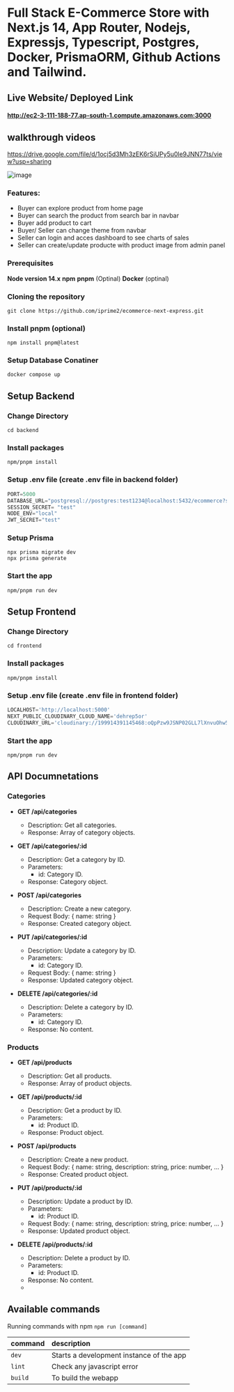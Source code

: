 # Full Stack E-Commerce Store with Next.js 14, App Router, Nodejs, Expressjs, Typescript, Postgres, Docker, PrismaORM, Github Actions and Tailwind.

## Live Website/ Deployed Link

#### http://ec2-3-111-188-77.ap-south-1.compute.amazonaws.com:3000

## walkthrough videos

https://drive.google.com/file/d/1ocj5d3Mh3zEK6rSiUPy5u0le9JNN77ts/view?usp=sharing

![image](https://github.com/user-attachments/assets/2e0631d6-f8bb-49c6-8022-625fc1cafd38)

### Features:

- Buyer can explore product from home page
- Buyer can search the product from search bar in navbar
- Buyer add product to cart
- Buyer/ Seller can change theme from navbar
- Seller can login and acces dashboard to see charts of sales
- Seller can create/update producte with product image from admin panel 

### Prerequisites

**Node version 14.x**
**npm**
**pnpm** (Optinal)
**Docker** (optinal)

### Cloning the repository

```shell
git clone https://github.com/iprime2/ecommerce-next-express.git
```

### Install pnpm (optional)
```shell
npm install pnpm@latest
```

### Setup Database Conatiner
```shell
docker compose up
```

## Setup Backend

### Change Directory

```shell
cd backend
```

### Install packages

```shell
npm/pnpm install
```

### Setup .env file (create .env file in backend folder)

```js
PORT=5000
DATABASE_URL="postgresql://postgres:test1234@localhost:5432/ecommerce?schema=public"
SESSION_SECRET= "test"
NODE_ENV="local"
JWT_SECRET="test"
```
 
### Setup Prisma

```shell
npx prisma migrate dev
npx prisma generate

```

### Start the app

```shell
npm/pnpm run dev
```

## Setup Frontend

### Change Directory

```shell
cd frontend
```

### Install packages

```shell
npm/pnpm install
```

### Setup .env file (create .env file in frontend folder)

```js
LOCALHOST='http://localhost:5000'
NEXT_PUBLIC_CLOUDINARY_CLOUD_NAME='dehrep5or'
CLOUDINARY_URL='cloudinary://199914391145468:oQpPzw9JSNP02GLL7lXnvuOhw5w@dehrep5or'
```

### Start the app

```shell
npm/pnpm run dev
```

## API Documnetations

### Categories
- **GET /api/categories**
  - Description: Get all categories.
  - Response: Array of category objects.

- **GET /api/categories/:id**
  - Description: Get a category by ID.
  - Parameters:
    - id: Category ID.
  - Response: Category object.

- **POST /api/categories**
  - Description: Create a new category.
  - Request Body: { name: string }
  - Response: Created category object.

- **PUT /api/categories/:id**
  - Description: Update a category by ID.
  - Parameters:
    - id: Category ID.
  - Request Body: { name: string }
  - Response: Updated category object.

- **DELETE /api/categories/:id**
  - Description: Delete a category by ID.
  - Parameters:
    - id: Category ID.
  - Response: No content.

### Products
- **GET /api/products**
  - Description: Get all products.
  - Response: Array of product objects.

- **GET /api/products/:id**
  - Description: Get a product by ID.
  - Parameters:
    - id: Product ID.
  - Response: Product object.

- **POST /api/products**
  - Description: Create a new product.
  - Request Body: { name: string, description: string, price: number, ... }
  - Response: Created product object.

- **PUT /api/products/:id**
  - Description: Update a product by ID.
  - Parameters:
    - id: Product ID.
  - Request Body: { name: string, description: string, price: number, ... }
  - Response: Updated product object.

- **DELETE /api/products/:id**
  - Description: Delete a product by ID.
  - Parameters:
    - id: Product ID.
  - Response: No content.
  - 

## Available commands

Running commands with npm `npm run [command]`

| command         | description                              |
| :-------------- | :--------------------------------------- |
| `dev`           | Starts a development instance of the app |
| `lint`          | Check any javascript error               |
| `build`         | To build the webapp                      |
